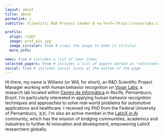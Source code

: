 ```yaml
---
layout: about
title: about
permalink: /
subtitle: Scientific R&D Project Leader @ <a href='https://voxarlabs.cin.ufpe.br'>Voxar Labs</a>.

profile:
  align: right
  image: prof_pic.jpg
  image_circular: true # crops the image to make it circular
  more_info:

news: true # includes a list of news items
selected_papers: true # includes a list of papers marked as "selected={true}"
social: true # includes social icons at the bottom of the page
---
```


Hi there, my name is Willams (or Will, for short), an R&D Scientific Project Manager working with human behavior recognition on [Voxar Labs](https://voxarlabs.cin.ufpe.br), a research lab located within [Centro de Informática](https://cin.ufpe.br) in Recife, Pernambuco, Brazil. I'm particularly interested in applying human behavior recognition techniques and approaches to solve real-world problems for automotive applications and healthcare. I received my PhD from the Federal University of Pernambuco, 🇧🇷. I'm also an active member in the [LatinX in AI](https://www.latinxinai.org) community, which has the mission of bridging communities, academics and industries to further AI innovation and development, empowering LatinX researchers globally.